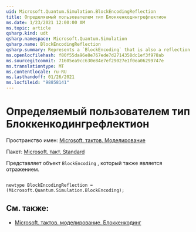 ```yaml
---
uid: Microsoft.Quantum.Simulation.BlockEncodingReflection
title: Определяемый пользователем тип Блоккенкодингрефлектион
ms.date: 1/23/2021 12:00:00 AM
ms.topic: article
qsharp.kind: udt
qsharp.namespace: Microsoft.Quantum.Simulation
qsharp.name: BlockEncodingReflection
qsharp.summary: Represents a `BlockEncoding` that is also a reflection.
ms.openlocfilehash: f80f55da96e8e767ede7d2714358dc1ef3f978ab
ms.sourcegitcommit: 71605ea9cc630e84e7ef29027e1f0ea06299747e
ms.translationtype: MT
ms.contentlocale: ru-RU
ms.lasthandoff: 01/26/2021
ms.locfileid: "98858141"
---
```

# <a name="blockencodingreflection-user-defined-type"></a>Определяемый пользователем тип Блоккенкодингрефлектион

Пространство имен: [Microsoft. тактов. Моделирование](xref:Microsoft.Quantum.Simulation)

Пакет: [Microsoft. такт. Standard](https://nuget.org/packages/Microsoft.Quantum.Standard)


Представляет объект `BlockEncoding` , который также является отражением.

```qsharp

newtype BlockEncodingReflection = (Microsoft.Quantum.Simulation.BlockEncoding);
```



## <a name="see-also"></a>См. также:

- [Microsoft. тактов. моделирование. Блоккенкодинг](xref:Microsoft.Quantum.Simulation.BlockEncoding)